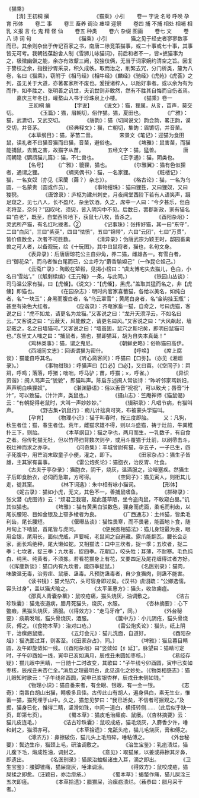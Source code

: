 <!-- { "loadSidebar": true } -->
《猫乘》
　　   
　　[清] 王初桐 撰
　　
　　
　　
　　《猫乘》小引
　　卷一 字说 名号 呼唤 孕育 形体
　　卷二 事
　　卷三 畜养 调治 瘗埋 迎祭
　　卷四 捕 不捕 相处 相哺 相乳 义报 言 化 鬼 精 怪 仙
　　卷五 种类
　　卷六 杂缀 图画
　　卷七 文
　　卷八 诗 词 句
　　 
　　
　　
　　《猫乘》小引
　　
　　猫之见于经史者寥寥数事而已，其余则杂出于传记百家之书，南唐二徐竞策猫事，或二十事或七十事，其事皆无可考。我朝钱葆馚舍人制《雪狮儿咏猫词》，前后和者不一，皆×摭猫事为之，极徵幽僻之能，余亦有效颦三阙，狡狯伎俩，无当于词家婉约清空之旨。因复于讐校之余，指授抄胥采录，积久成帙。取而治之，削繁去冗，分门析类，釐为八卷，名曰《猫乘》，窃附于《相马经》《相牛经》《麟经》《驰经》《虎苑》《虎荟》之列，虽无关于大道，亦著畧家所不废也。爰授诸梓人，以贻好事者。或以余为有为而作，如李胜之、张明善之讥世，夫讥世则非敢然，然有不胜其自悔而自伤者焉。
　　嘉庆三年冬日，巏堥山人书于珍珠泉上小楼。 
　　
　　《猫乘》卷一
　　
　　王初桐 编
　　
　　【字说】
　　《说文》：猫，狸属，从豸，苗声，莫交切。
　　
　　《玉篇》：猫，眉朝切，俗作猫。猫，夏田也。
　　
　　《广雅》：猫，武瀌切，又武交切。
　　
　　《唐韵》：猫（切同说文）韵会韵，畧正韵，谟交切，并音茅。
　　
　　《经典释文》：猫，亡朝切，集韵：眉镳切，并音苗。
　　
　　《本草纲目》：猫，茅苗二音。
　　
　　宋景文《笔记》：迎猫为食田鼠，读礼者不曰猫音猫而曰猫，音苗，避俗也。
　　
　　《埤雅》：鼠害苗，而猫能捕鼠，去苗之害，故猫字从苗。
　　
　　五经文字：猫，猛兽。
　　
　　唐阎朝隐《鹦鹉猫儿篇》：猫，不仁兽也。
　　
　　《正字通》：猫，阴类也。
　　
　　【名号】
　　《广雅》：貔狸，猫也。
　　
　　《尔雅翼》：猫有色似狸者，通谓之狸。
　　
　　《蜩笑偶书》：猫，一名家狸。
　　
　　《粧楼记》：猫，一名女奴（亦见《采蘭（繭？）杂志》）。
　　
　　《格古论》：猫，一名为乌圆，一名蒙贵（圆或作员）。
　　
　　《事物绀珠》：猫曰狸狌，又曰狸奴，又曰狻猊。
　　
　　《唐馀录》：庐枢为建州刺史，月夜闻堂西阶下若有人语笑声，蹑足窥之，见七八人，长不盈尺，杂坐饮酒，久之，席中一人曰：“今夕甚乐，但白老将至，奈何？”因叹叱，须臾，皆入阴沟中不见。后数日，罢郡新政，家有猫名曰“白老”，既至，自堂西阶地下，获鼠七八枚，皆杀之。
　　
　　《酉阳杂俎》：灵武所产猫，有名红叱拨者。②
　　
　　《记事珠》：张抟好猫，其一曰“东守”，二曰“白凤”，三曰“紫英”，四曰“怯愤”，五曰“锦带”，六曰“云团”，七曰“万贯”，皆价值数金，次者不可胜数。
　　
　　《清异录》：伪唐武宗为颖王时，邸园畜禽兽之可人者，以备观玩，绘《十玩图》，其中曰鼠将者，猫也，名句文身。
　　
　　《表异录》：后唐唐琼花公主自丱角，养二猫，雌雄各一。有雪白者，曰“御花朵”，而乌者惟白尾而已，公主呼为“麝香騟妲己”（一作昆仑妲己。）
　　
　　《云斋广录》：陶穀在辇毂，见揭小榜曰：“虞太博宅失去猫儿，色白，小名曰‘雪姑’。”（《觚剩续编》《王元翰》一条，与此同。）
　　
　　《铁园山丛谈》：司马温公家有猫，曰【虎儵】。《说文》：“【虎儵】，黑虎。”盖取其猛而名之，非【虎儵】即猫也。 
　　
　　《在园杂志》：明时内官家喜蓄猫，各给以美名，如纯白者，名“一块玉”；身黑而腹白者，名“乌云罩雪”；黄尾白身者，名“金钩挂玉瓶”；甚至有染色大红者。
　　
　　《应谐录》：齐奄家畜一猫，自奇之，号曰虎猫，客说之曰：“虎不如龙，请更名为龙猫。”又客说之曰：“龙升天须浮云，不如名曰云。”又客说之曰：“云蔽天，风能散之，请更名曰风。”又客说之曰：“大风飙起，墙足蔽之，名之曰墙猫可。”又客说之曰：“墙虽固，鼠穴之斯圮矣，即明曰鼠猫可也。”东里丈人嗤之曰：“捕鼠者，猫也，猫即猫耳，胡为自失本真哉！” 
　　
　　《鸡林类事》：猫，谓之鬼尼。
　　
　　《朝鲜史略》：俗称猫曰高伊。
　　
　　《西域同文志》：回语谓猫为密什。
　　
　　  【呼唤】
　　《席上腐谈》：猫能自呼其名。
　　
　　《听心斋客问》：呼猫曰【口弥】。（亦见《湘烟录》。）
　　
　　《事物绀珠》：呼猫声曰【口必】口必】，又曰苗。（《空同子》：喌喌，呼鸡；落落，呼猪；咄咄，呼马驴；苗，呼猫；×，呼雀。）
　　
　　《异识资谐》：闽人骂声云“貌貌”，即猫叫声。陈启东述闽人常谈诗：“昨听邻家骂新妇，声声明白唤狸奴”。
　　
　　《湛渊静语》：俗以舌音“祝祝”，可以致犬；唇音“汁汁”，可以致猫。（汁汁声，类鼠也。）
　　
　　《摄山志》：竺庵禅师《猫鼠偈》云：“有朝捉得老鼠时，大叫一声妙妙妙。”
　　
　　《辍耕录》：凡唱节病，有猫叫声。
　　
　　《野古集•饥鼠行》：痴儿计拙真可笑，布被蒙头学猫叫。
　　
　　【孕育】
　　《物理小识》：猫于叫春时，按三度即胎。
　　又：凡狗，秋生者佳；猫，春生者佳。荒年，雌猫求雄不得，则以斗盛猫，祷于灶前，牛粪椎扑三下，则胎。
　　
　　《本草纲目》：猫之孕也，两月而生，一乳数子，有自食之者。俗传牝猫无牡，但以竹帚扫背数次则孕，或用斗覆猫于灶前，以刷帚击斗，祝灶神而求之亦孕。
　　
　　《问奇集》：丰城曾尉有猫，孕五子，一子已生，四子死腹中，用芒消末取童子小便，灌之，即下。
　　
　　《田家杂占》：猫生子皆雄，主其家有喜事。
　　
　　《雷公炮炙论》：猫胞衣，治反胃、吐食。
　　
　　《古夫于亭杂录》：猫胞衣，阴干，烧灰，温酒服之，治噎塞疾。然猫生子后即食胎衣，必伺而急取，方可得。
　　
　　《空同子》：猫见寅人，则衔其儿走，徙其窠。
　　
　　《林下词选》：朱中相有咏小猫词。
　　
　　【形体】
　　《妮古录》：猫如小虎，无文，其色不一，善捕鼠嗜鱼。
　　
　　《群碎录》：张文潜《虎图诗》云：“烦君卫我寝，起此蓬荜陋，坐令盗肉鼠，不敢窥白昼。”讥其似猫也。
　　
　　《埤雅》：猫有黄黑白驳数色，狸身而虎面，柔毛而利齿，以尾长腰短、目如金银及上颚多棱者为良。
　　
　　《广西通志》：土州猫，皆柔毛利齿，尾长腰短。
　　
　　《偃曝丛谈》：猫性畏寒，而不畏暑，能画地卜食，随月旬上下啮鼠，首尾皆与虎同。
　　
　　《便民图相猫法》：猫儿身短最为良，眼用金银，尾用长，面似虎威，声要喊，老鼠闻之自避藏。露爪能翻瓦，腰长会走家，面长鸡绝种，尾大懒如蛇。又相猫法：口中三坎者，捉一季；五坎者，捉二季；七坎者，捉三季；九坎者，捉四季。花朝口，咬头牲；耳薄，不耐寒。毛色纯白、纯黑、纯黄者，不须拣。若看花猫身上有花，又要四足及尾花缠得过者方好。（《挥麈新谈》：猫口内有九坎者，能四季捉鼠。） 
　　
　　《名医别录》：猫肉，味酸温无毒，治劳疰、鼠瘘、蛊毒。凡预防蛊毒者，自少食猫肉，则蛊不能害。
　　
　　《读书镜》：猫犬钻穴，头可容身即过矣。《汉书》虞诩疏：“公卿选懦，容头过身”，盖以猫犬喻之。
　　
　　《太平圣惠方》：猫头，收敛痈疽。 
　　
　　《邵真人青囊杂纂》：鼠咬疮痛，猫头烧灰，油调敷之。
　　
　　《洁古珍珠囊》：猫鬼夜道病，腊月死猫头，烧灰，水服。
　　
　　《杏林摘要》：心下鳖瘕，黑猫头烧灰，酒服。（《得效方》：“走马牙疳”，同。）
　　
　　《外台秘要》：痰齁发喘，猫头骨烧灰，酒服。
　　
　　《箧中方》：小儿阴疮，猫头骨烧灰，傅之。（《食物本草》：治对口疮。）
　　
　　《雷公炮炙论》：猫头，纸上阴干，治瘰疬鼠瘘。
　　
　　《五灯会元》：猫儿洗面，自道好。
　　
　　《酉阳杂俎》：猫洗面过耳，则客至。（《田家杂占》，同。）
　　
　　《埤雅》：猫旦暮目睛圆，及午即旋敛如一线。（《酉阳杂俎》曰“竖敛如【纟延】”。脉望曰：猫睛可定时，子午卯酉如一线，寅申已亥如满月，辰戌丑未圆如枣核。）
　　
　　《易经存疑》：猫儿眼中黑睛，一日随十二时改变，其歌曰：“子午线兮卯酉圆，寅申已亥如枣核，辰戌丑未杏仁全。”消息之理最明白，此见造化之妙处。（《物类相感志》：猫儿眼知时歌云：“子午线卯酉圆，寅申已亥银杏样，辰戌丑未侧如钱。”
　　
　　《物理小识》：猫自番来者，有金眼、银眼，有一金一银。
　　
　　《志奇》：南番白胡山出猫，睛极多且佳。古传此山有胡人，遍身俱白，素无生业，惟畜一猫，猫死埋于山中。久之，猫忽见梦曰：“我已活矣，不信者可掘观之。”及掘，猫身已化，惟得二睛，坚滑如珠，中间一道白，横搭转侧……（此后似乎缺一页，即第七页）。
　　
　　《蜀本草》：猫皮毛治瘰疬、鼠瘘。（《杏林摘要》云：猫儿皮连毛。）
　　
　　《洁古珍珠囊》：鼠咬成疮，猫毛烧灰，入麝香少许，唾和封之，猫须亦可。
　　
　　《本草拾遗》：鬼舐头疮，猫儿毛烧灰，膏和傅之。
　　
　　《溥济方》：鼻擦破伤，猫儿头上毛煎碎，唾粘傅之。
　　
　　《外台秘要》：鬓边生疖，猫颈上毛，研油调敷之。
　　
　　《治生宝鉴》：乳疽溃烂，猫儿腹下毛，煅成性油，调封之。
　　
　　《意见》：取猫尿，以姜或蒜擦其牙鼻，即遗出。
　　
　　《名医别录》：猫尿治蚰蜒诸虫入耳，滴之即出。
　　
　　《卫生宝鉴》：腰脚锥痛，猫屎烧灰，唾津调涂。
　　
　　《得效方》：鼠咬成疮，猫屎揉之即愈。（汪颖曰，亦治痘疮。）
　　
　　《蜀本草》：蝎螫作痛，猫儿屎涂三五次即瘥。
　　
　　《本草拾遗》：腊猫屎，治瘰疬溃烂。（蘓恭曰：腊月采干者。）
　　
